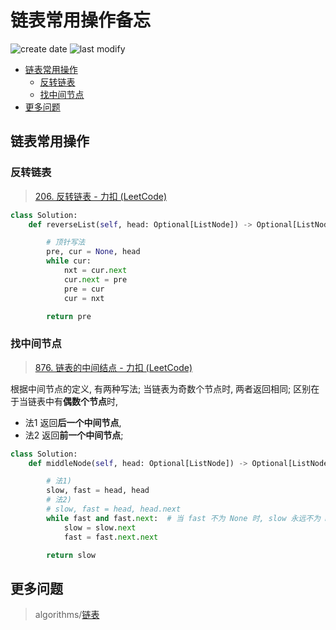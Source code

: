 链表常用操作备忘
===
<!--START_SECTION:badge-->
![create date](https://img.shields.io/static/v1?label=create%20date&message=2022-10-xx&label_color=gray&color=lightsteelblue&style=flat-square)
![last modify](https://img.shields.io/static/v1?label=last%20modify&message=2025-09-19%2004%3A11%3A35&label_color=gray&color=thistle&style=flat-square)
<!--END_SECTION:badge-->
<!--info
top: false
draft: false
hidden: false
tags: [algo_temp]
-->

<!-- TOC -->
- [链表常用操作](#链表常用操作)
    - [反转链表](#反转链表)
    - [找中间节点](#找中间节点)
- [更多问题](#更多问题)
<!-- TOC -->

<!-- 快速编辑

> algorithms/[xxx](../../../../algorithms/README.md#xxx)

<div align="center"><img src="../../../_assets/imgs/Sentence-BERT模型图.png" height="300" /></div>

<table>
<tr valign="top">
<th> ... </td>
<th> ... </td>
</tr>
<tr>
<td> ... </td>
<td> ... </td>
</tr>
</table>
-->

## 链表常用操作

### 反转链表
> [206. 反转链表 - 力扣 (LeetCode) ](https://leetcode.cn/problems/reverse-linked-list/)

```python
class Solution:
    def reverseList(self, head: Optional[ListNode]) -> Optional[ListNode]:

        # 顶针写法
        pre, cur = None, head
        while cur:
            nxt = cur.next
            cur.next = pre
            pre = cur
            cur = nxt

        return pre
```

### 找中间节点
> [876. 链表的中间结点 - 力扣 (LeetCode) ](https://leetcode.cn/problems/middle-of-the-linked-list/)


根据中间节点的定义, 有两种写法; 当链表为奇数个节点时, 两者返回相同; 区别在于当链表中有**偶数个节点**时,
- 法1 返回**后一个中间节点**,
- 法2 返回**前一个中间节点**;
```Python
class Solution:
    def middleNode(self, head: Optional[ListNode]) -> Optional[ListNode]:

        # 法1)
        slow, fast = head, head
        # 法2)
        # slow, fast = head, head.next
        while fast and fast.next:  # 当 fast 不为 None 时, slow 永远不为 None
            slow = slow.next
            fast = fast.next.next

        return slow
```


## 更多问题
> algorithms/[链表](../../../../algorithms/README.md#链表)
